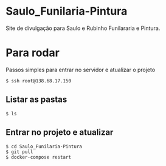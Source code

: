 # Saulo_Funilaria-Pintura
Site de divulgação para Saulo e Rubinho Funilararia e Pintura.

# Para rodar
Passos simples para entrar no servidor e atualizar o projeto

```
$ ssh root@138.68.17.150
```
## Listar as pastas
```
$ ls
```
## Entrar no projeto e atualizar
```
$ cd Saulo_Funilaria-Pintura
$ git pull
$ docker-compose restart
```
